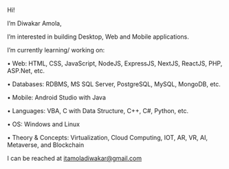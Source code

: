 Hi!

I’m Diwakar Amola, 

I’m interested in building Desktop, Web and Mobile applications.

I’m currently learning/ working on:

•	Web: HTML, CSS, JavaScript, NodeJS, ExpressJS, NextJS, ReactJS, PHP, ASP.Net, etc.

•	Databases: RDBMS, MS SQL Server, PostgreSQL, MySQL, MongoDB, etc.

•	Mobile: Android Studio with Java

•	Languages: VBA, C with Data Structure, C++, C#, Python, etc.

•	OS: Windows and Linux

•	Theory & Concepts: Virtualization, Cloud Computing, IOT, AR, VR, AI, Metaverse, and Blockchain

I can be reached at itamoladiwakar@gmail.com


